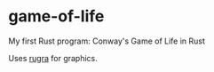 # game-of-life
My first Rust program: Conway's Game of Life in Rust

Uses [rugra](https://github.com/ticki/rugra) for graphics.
